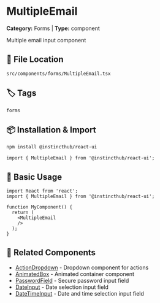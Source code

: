 # MultipleEmail

**Category:** Forms | **Type:** component

Multiple email input component

## 📁 File Location

`src/components/forms/MultipleEmail.tsx`

## 🏷️ Tags

`forms`

## 📦 Installation & Import

```bash
npm install @instincthub/react-ui
```

```tsx
import { MultipleEmail } from '@instincthub/react-ui';
```

## 🚀 Basic Usage

```tsx
import React from 'react';
import { MultipleEmail } from '@instincthub/react-ui';

function MyComponent() {
  return (
    <MultipleEmail
    />
  );
}
```

## 🔗 Related Components

- [ActionDropdown](./ActionDropdown.md) - Dropdown component for actions
- [AnimatedBox](./AnimatedBox.md) - Animated container component
- [PasswordField](./PasswordField.md) - Secure password input field
- [DateInput](./DateInput.md) - Date selection input field
- [DateTimeInput](./DateTimeInput.md) - Date and time selection input field

